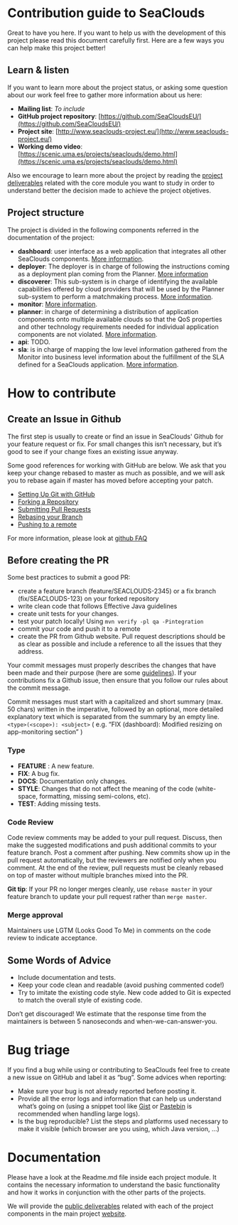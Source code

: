 # Contribution guide to SeaClouds

Great to have you here. If you want to help us with the development of this project please read this document carefully first. Here are a few ways you can help make this project better!

## Learn & listen

If you want to learn more about the project status, or asking some question about our work feel free to gather more information about us here:

* **Mailing list**: *To include*
* **GitHub project repository**: [https://github.com/SeaCloudsEU/](https://github.com/SeaCloudsEU/)
* **Project site**: [http://www.seaclouds-project.eu/](http://www.seaclouds-project.eu/) 
* **Working demo video**: [https://scenic.uma.es/projects/seaclouds/demo.html](https://scenic.uma.es/projects/seaclouds/demo.html)  


Also we encourage to learn more about the project by reading the  [project deliverables](http://www.seaclouds-project.eu/deliverables.html) related with the core module you want to study in order to understand better the decision made to achieve the project objetives.

## Project structure

The project is divided in the following components referred in the documentation of the project:
 
* **dashboard**: user interface as a web application that integrates all other SeaClouds components. [More information](./dashboard/readme.md).
* **deployer**: The deployer is in charge of following the instructions coming as a deployment plan coming from the Planner. [More information](./deployer/readme.md)
* **discoverer**: This sub-system is in charge of identifying the available capabilities offered by cloud providers that will be used by the Planner sub-system to perform a matchmaking process. [More information](./discoverer/readme.md).
* **monitor**: [More information](./monitor/readme.md).
* **planner**: in charge of determining a distribution of application components onto multiple available clouds so that the QoS properties and other technology requirements needed for individual application components are not violated. [More information](./planner/readme.md).
* **api**: TODO.
* **sla**: is in charge of mapping the low level information gathered from the Monitor into business level information about the fulfillment of the SLA defined for a SeaClouds application. [More information](.sla/README.md).

# How to contribute
## Create an Issue in Github
The first step is usually to create or find an issue in SeaClouds' Github for your feature request or fix. For small changes this isn’t necessary, but it’s good to see if your change fixes an existing issue anyway.

Some good references for working with GitHub are below. We ask that you keep your change rebased to master as much as possible, and we will ask you to rebase again if master has moved before accepting your patch.

- [Setting Up Git with GitHub](https://help.github.com/articles/set-up-git)
- [Forking a Repository](https://help.github.com/articles/fork-a-repo)
- [Submitting Pull Requests](https://help.github.com/articles/using-pull-requests)
- [Rebasing your Branch](https://help.github.com/articles/interactive-rebase)
- [Pushing to a remote](https://help.github.com/articles/pushing-to-a-remote/)

For more information, please look at [github FAQ](https://help.github.com/)

## Before creating the PR
Some best practices to submit a good PR:
- create a feature branch (feature/SEACLOUDS-2345) or a fix branch (fix/SEACLOUDS-123) on your forked repository 
- write clean code that follows Effective Java guidelines
- create unit tests for your changes.
- test your patch locally! Using `mvn verify -pl qa -Pintegration`
- commit your code and push it to a remote
- create the PR from Github website. Pull request descriptions should be as clear as possible and include a reference
to all the issues that they address.

Your commit messages must properly describes the changes that have been made and their purpose (here are some [guidelines](http://tbaggery.com/2008/04/19/a-note-about-git-commit-messages.html)). If your contributions fix a Github issue, then ensure that you follow our rules about the commit message.

Commit messages must start with a capitalized and short summary (max. 50 chars)
written in the imperative, followed by an optional, more detailed explanatory
text which is separated from the summary by an empty line. 
```<type>(<scope>): <subject>```
( e.g. “FIX (dashboard): Modified resizing on app-monitoring section” )

### Type
* **FEATURE** : A new feature.
* **FIX**: A bug fix.
* **DOCS**: Documentation only changes.
* **STYLE**: Changes that do not affect the meaning of the code (white-space, formatting, missing semi-colons, etc).
* **TEST**: Adding missing tests.

### Code Review
Code review comments may be added to your pull request. Discuss, then make the suggested modifications and push additional commits to your feature branch. Post a comment after pushing. New commits show up in the pull request automatically,
but the reviewers are notified only when you comment.
At the end of the review, pull requests must be cleanly rebased on top of master without multiple branches mixed into the PR.

**Git tip**: If your PR no longer merges cleanly, use `rebase master` in your
feature branch to update your pull request rather than `merge master`.

### Merge approval
Maintainers use LGTM (Looks Good To Me) in comments on the code review to indicate acceptance.

## Some Words of Advice

* Include documentation and tests.
* Keep your code clean and readable (avoid pushing commented code!)
* Try to imitate the existing code style. New code added to Git is expected to match
the overall style of existing code.

Don’t get discouraged! We estimate that the response time from the
maintainers is between 5 nanoseconds and when-we-can-answer-you.

# Bug triage
If you find a bug while using or contributing to SeaClouds feel free to create a new issue on GitHub and label it as “bug”. Some advices when reporting:

* Make sure your bug is not already reported before posting it.
* Provide all the error logs and information that can help us understand what’s going on (using a snippet tool like [Gist](https://gist.github.com/) or [Pastebin](http://pastebin.com/) is recommended when handling large logs).
* Is the bug reproducible? List the steps and platforms used necessary to make it visible (which browser are you using, which Java version, …)

# Documentation

Please have a look at the Readme.md file inside each project module. It contains  the necessary information to understand the basic functionality and how it works in conjunction with the other parts of the projects.

We will provide the [public deliverables](http://www.seaclouds-project.eu/deliverables.html) related with each of the project components in the main project [website](http://www.seaclouds-project.eu).


